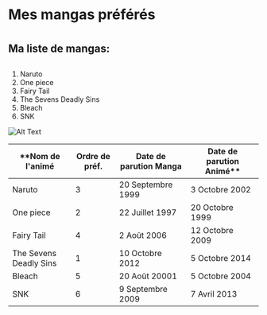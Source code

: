 # Mes mangas préférés<h1>
## Ma liste de mangas:<h2>

1. Naruto
2. One piece
3. Fairy Tail
4. The Sevens Deadly Sins
5. Bleach
6. SNK


![Alt Text](https://ih1.redbubble.net/image.696597237.0486/flat,750x,075,f-pad,750x1000,f8f8f8.u2.jpg)


**Nom de l'animé | Ordre de préf. | Date de parution Manga | Date de parution Animé**
-------------- | -------------- | ---------------------- | ----------------------
Naruto | 3 | 20 Septembre 1999 | 3 Octobre 2002
One piece | 2 | 22 Juillet 1997 | 20 Octobre 1999
Fairy Tail | 4 | 2 Août 2006 | 12 Octobre 2009
The Sevens Deadly Sins | 1 | 10 Octobre 2012 | 5 Octobre 2014
Bleach | 5 | 20 Août 20001 | 5 Octobre 2004
SNK | 6 | 9 Septembre 2009 | 7 Avril 2013
